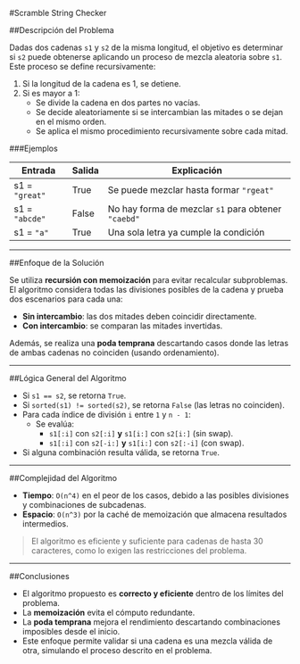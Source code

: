 #Scramble String Checker

##Descripción del Problema

Dadas dos cadenas `s1` y `s2` de la misma longitud, el objetivo es determinar si `s2` puede obtenerse aplicando un proceso de mezcla aleatoria sobre `s1`. Este proceso se define recursivamente:

1. Si la longitud de la cadena es 1, se detiene.
2. Si es mayor a 1:
   - Se divide la cadena en dos partes no vacías.
   - Se decide aleatoriamente si se intercambian las mitades o se dejan en el mismo orden.
   - Se aplica el mismo procedimiento recursivamente sobre cada mitad.

###Ejemplos

| Entrada             | Salida | Explicación                                                                 |
|---------------------|--------|-----------------------------------------------------------------------------|
| s1 = `"great"`      | True   | Se puede mezclar hasta formar `"rgeat"`                                    |
| s1 = `"abcde"`      | False  | No hay forma de mezclar `s1` para obtener `"caebd"`                         |
| s1 = `"a"`          | True   | Una sola letra ya cumple la condición                                      |

---

##Enfoque de la Solución

Se utiliza **recursión con memoización** para evitar recalcular subproblemas. El algoritmo considera todas las divisiones posibles de la cadena y prueba dos escenarios para cada una:

- **Sin intercambio**: las dos mitades deben coincidir directamente.
- **Con intercambio**: se comparan las mitades invertidas.

Además, se realiza una **poda temprana** descartando casos donde las letras de ambas cadenas no coinciden (usando ordenamiento).

---

##Lógica General del Algoritmo

- Si `s1 == s2`, se retorna `True`.
- Si `sorted(s1) != sorted(s2)`, se retorna `False` (las letras no coinciden).
- Para cada índice de división `i` entre `1` y `n - 1`:
  - Se evalúa:
    - `s1[:i]` con `s2[:i]` **y** `s1[i:]` con `s2[i:]` (sin swap).
    - `s1[:i]` con `s2[-i:]` **y** `s1[i:]` con `s2[:-i]` (con swap).
- Si alguna combinación resulta válida, se retorna `True`.

---

##Complejidad del Algoritmo

- **Tiempo**: `O(n^4)` en el peor de los casos, debido a las posibles divisiones y combinaciones de subcadenas.
- **Espacio**: `O(n^3)` por la caché de memoización que almacena resultados intermedios.

>El algoritmo es eficiente y suficiente para cadenas de hasta 30 caracteres, como lo exigen las restricciones del problema.

---

##Conclusiones

- El algoritmo propuesto es **correcto y eficiente** dentro de los límites del problema.
- La **memoización** evita el cómputo redundante.
- La **poda temprana** mejora el rendimiento descartando combinaciones imposibles desde el inicio.
- Este enfoque permite validar si una cadena es una mezcla válida de otra, simulando el proceso descrito en el problema.
